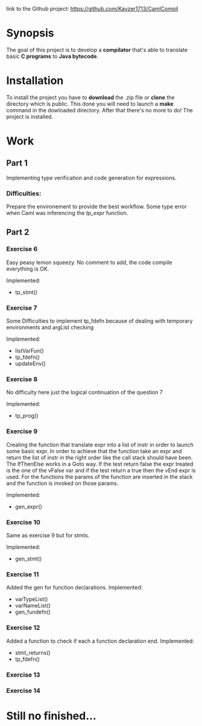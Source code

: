 link to the Github project: https://github.com/Kayzer1713/CamlCompil
# Synopsis
The goal of this project is to develop a **compilator** that's able to translate basic **C programs** to **Java bytecode**.

# Installation
To install the project you have to **download** the .zip file or **clone** the directory which is public.
This done you will need to launch a **make** command in the dowloaded directory.
After that there's no more to do! The project is installed.

# Work
## Part 1
Implementing type verification and code generation for expressions.
### Difficulties:
Prepare the environement to provide the best workflow.
Some type error when Caml was inferencing the *tp_expr* function.

## Part 2

### Exercise 6
Easy peasy lemon squeezy. No comment to add, the code compile everything is OK.

  Implemented:
- tp_stmt()

### Exercise 7
Some Difficulties to implement tp_fdefn because of dealing with temporary environments and argList checking

  Implemented:
* listVarFun()
* tp_fdefn()
* updateEnv()

### Exercise 8
No difficulty here just the logical continuation of the question 7

  Implemented:
* tp_prog()

### Exercise 9
Creating the function that translate expr into a list of instr in order to launch some basic expr.
In order to achieve that the function take an expr and return the list of instr in the right order like the call stack should have been.
The IfThenElse works in a Goto way. If the test return false the expr treated is the one of the vFalse var and if the test return a true then the vEnd expr is used.
For the functions the params of the function are inserted in the stack and the function is invoked on those params.

  Implemented:
* gen_expr()

### Exercise 10
Same as exercise 9 but for stmts.

  Implemented:
* gen_stmt()

### Exercise 11
Added the gen for function declarations.
  Implemented:
* varTypeList()
* varNameList()
* gen_fundefn()

### Exercise 12
Added a function to check if each a function declaration end.
  Implemented:
* stmt_returns()
* tp_fdefn()

### Exercise 13

### Exercise 14
# Still no finished...
